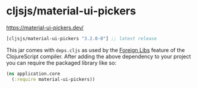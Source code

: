 # cljsjs/material-ui-pickers

https://material-ui-pickers.dev/


[](dependency)
```clojure
[cljsjs/material-ui-pickers "3.2.0-0"] ;; latest release
```
[](/dependency)

This jar comes with `deps.cljs` as used by the [Foreign Libs][flibs] feature
of the ClojureScript compiler. After adding the above dependency to your project
you can require the packaged library like so:

```clojure
(ns application.core
  (:require material-ui-pickers))
```

[flibs]: https://clojurescript.org/reference/packaging-foreign-deps
